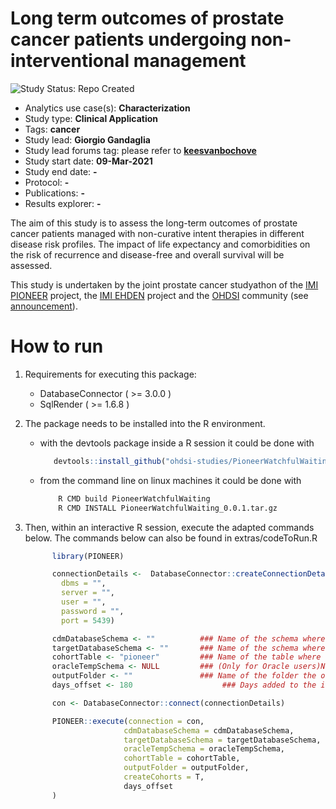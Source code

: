 Long term outcomes of prostate cancer patients undergoing non-interventional management
=============

<img src="https://img.shields.io/badge/Study%20Status-Repo%20Created-lightgray.svg" alt="Study Status: Repo Created">

- Analytics use case(s): **Characterization**
- Study type: **Clinical Application**
- Tags: **cancer**
- Study lead: **Giorgio Gandaglia**
- Study lead forums tag: please refer to **[keesvanbochove](https://forums.ohdsi.org/u/keesvanbochove)**
- Study start date: **09-Mar-2021**
- Study end date: **-**
- Protocol: **-**
- Publications: **-**
- Results explorer: **-**

The aim of this study is to assess the long-term outcomes of prostate cancer patients managed with non-curative intent therapies in different disease risk profiles. The impact of life expectancy and comorbidities on the risk of recurrence and disease-free and overall survival will be assessed. 

This study is undertaken by the joint prostate cancer studyathon of the [IMI PIONEER](https://prostate-pioneer.eu) project, the [IMI EHDEN](https://www.ehden.eu) project and the [OHDSI](https://www.ohdsi.org/) community (see [announcement](https://prostate-pioneer.eu/uncovering-the-natural-history-of-prostate-cancer-in-data-from-millions-of-patient-across-the-globe)).


How to run
===========

1. Requirements for executing this package:
   - DatabaseConnector ( >= 3.0.0 )
   - SqlRender ( >= 1.6.8 )
 

2. The package needs to be installed into the R environment.

   - with the devtools package inside a R session it could be done with
      ```r
         devtools::install_github("ohdsi-studies/PioneerWatchfulWaiting")
      ```
   - from the command line on linux machines it could be done with
      ```bash
          R CMD build PioneerWatchfulWaiting
          R CMD INSTALL PioneerWatchfulWaiting_0.0.1.tar.gz
      ```

3. Then, within an interactive R session, execute the adapted commands below. The commands below can also be found in extras/codeToRun.R

   ```r
         library(PIONEER)

         connectionDetails <-  DatabaseConnector::createConnectionDetails(
           dbms = "",														### Name of dialect (Type ?DatabaseConnector::createConnectionDetails to see how your dialect should be written)
           server = "",													### Server URL or IP
           user = "",														### Username
           password = "",												### Password
           port = 5439)

         cdmDatabaseSchema <- ""          ### Name of the schema where the CDM data are located
         targetDatabaseSchema <- ""       ### Name of the schema where the results of the package will be saved
         cohortTable <- "pioneer"         ### Name of the table where the cohort data will be saved
         oracleTempSchema <- NULL         ### (Only for Oracle users)Name of temp schema
         outputFolder <- ""               ### Name of the folder the output will be saved (it should named after the database)
         days_offset <- 180				       ### Days added to the index event start date

         con <- DatabaseConnector::connect(connectionDetails)

         PIONEER::execute(connection = con,
                         cdmDatabaseSchema = cdmDatabaseSchema,
                         targetDatabaseSchema = targetDatabaseSchema,
                         oracleTempSchema = oracleTempSchema,
                         cohortTable = cohortTable,
                         outputFolder = outputFolder,
                         createCohorts = T,
                         days_offset
         )
   ```
